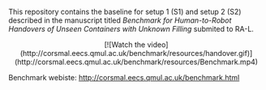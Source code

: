This repository contains the baseline for setup 1 (S1) and setup 2 (S2) described in the manuscript titled *Benchmark for Human-to-Robot Handovers of Unseen Containers with Unknown Filling* submited to RA-L.

<div style="text-align:center">[![Watch the video](http://corsmal.eecs.qmul.ac.uk/benchmark/resources/handover.gif)](http://corsmal.eecs.qmul.ac.uk/benchmark/resources/Benchmark.mp4)</div>




Benchmark webiste: http://corsmal.eecs.qmul.ac.uk/benchmark.html
